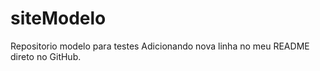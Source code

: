 # siteModelo
 Repositorio modelo para testes
 Adicionando nova linha no meu README direto no GitHub.
